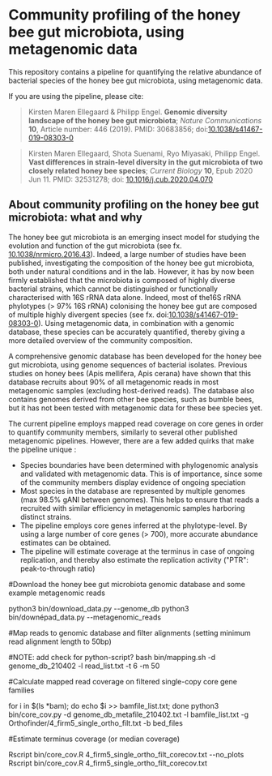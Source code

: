 Community profiling of the honey bee gut microbiota, using metagenomic data
=======

This repository contains a pipeline for quantifying the relative abundance of bacterial species  of the honey bee gut microbiota, using metagenomic data.

If you are using the pipeline, please cite:

> Kirsten Maren Ellegaard & Philipp Engel. **Genomic diversity landscape of the honey bee gut microbiota**; _Nature Communications_ **10**, Article number: 446 (2019).
> PMID: 30683856;
> doi:[10.1038/s41467-019-08303-0](https://www.nature.com/articles/s41467-019-08303-0)

> Kirsten Maren Ellegaard, Shota Suenami, Ryo Miyasaki, Philipp Engel. **Vast differences in strain-level diversity in the gut microbiota of two closely related honey bee species**; _Current Biology_ **10**, Epub 2020 Jun 11.
> PMID: 32531278;
> doi: [10.1016/j.cub.2020.04.070](https://www.cell.com/current-biology/fulltext/S0960-9822(20)30586-8)
 
About community profiling on the honey bee gut microbiota: what and why
----------

The honey bee gut microbiota is an emerging insect model for studying the evolution and function of the gut microbiota (see fx. [10.1038/nrmicro.2016.43](https://pubmed.ncbi.nlm.nih.gov/27140688/)). Indeed, a large number of studies have been published, investigating the composition of the honey bee gut microbiota, both under natural conditions and in the lab. However, it has by now been firmly established that the microbiota is composed of highly diverse bacterial strains, which cannot be distinguished or functionally characterised with 16S rRNA data alone. Indeed, most  of the16S rRNA phylotypes (> 97% 16S rRNA) colonising the honey bee gut are composed of multiple highly divergent species (see fx. doi:[10.1038/s41467-019-08303-0](https://www.nature.com/articles/s41467-019-08303-0)). Using metagenomic data, in combination with a genomic database, these species can be accurately quantified, thereby giving a more detailed overview of the community composition.

A comprehensive genomic database has been developed for the honey bee gut microbiota, using genome sequences of bacterial isolates. Previous studies on honey bees (Apis mellifera, Apis cerana) have shown that this database recruits about 90% of all metagenomic reads  in most metagenomic samples (excluding host-derived reads). The database also contains genomes derived from other bee species, such as bumble bees, but it has not been tested with metagenomic data for these bee species yet. 

The current pipeline employs mapped read coverage on core genes in order to quantify community members, similarly to several other published metagenomic pipelines. However, there are a few added quirks that make the pipeline unique :

- Species boundaries have been determined with phylogenomic analysis and validated with metagenomic data. This is of importance, since some of the community members display evidence of ongoing speciation
- Most species in the database are represented by multiple genomes (max 98.5% gANI between genomes). This helps to ensure that reads a recruited with similar efficiency in metagenomic samples harboring distinct strains.
- The pipeline employs core genes inferred at the phylotype-level. By using a large number of core genes (> 700), more accurate abundance estimates can be obtained.
- The pipeline will estimate coverage at the terminus in case of ongoing replication, and thereby also estimate the replication activity ("PTR": peak-to-through ratio)


#Download the honey bee gut microbiota genomic database and some example metagenomic reads

python3 bin/download_data.py --genome_db
python3 bin/downépad_data.py --metagenomic_reads

#Map reads to genomic database and filter alignments (setting minimum read alignment length to 50bp)

#NOTE: add check for python-script? 
bash bin/mapping.sh -d genome_db_210402 -l read_list.txt -t 6 -m 50

#Calculate mapped read coverage on filtered single-copy core gene families 

for i in $(ls *bam); do echo $i >> bamfile_list.txt; done
python3 bin/core_cov.py -d genome_db_metafile_210402.txt -l bamfile_list.txt  -g Orthofinder/4_firm5_single_ortho_filt.txt -b bed_files


#Estimate terminus coverage (or median coverage)

Rscript bin/core_cov.R 4_firm5_single_ortho_filt_corecov.txt --no_plots
Rscript bin/core_cov.R 4_firm5_single_ortho_filt_corecov.txt 